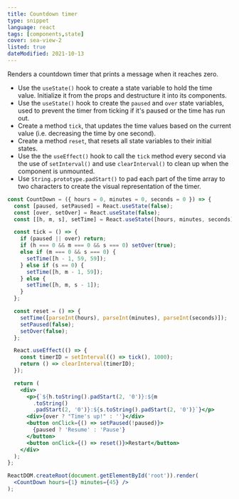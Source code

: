 ```yaml
---
title: Countdown timer
type: snippet
language: react
tags: [components,state]
cover: sea-view-2
listed: true
dateModified: 2021-10-13
---
```


Renders a countdown timer that prints a message when it reaches zero.

- Use the `useState()` hook to create a state variable to hold the time value. Initialize it from the props and destructure it into its components.
- Use the `useState()` hook to create the `paused` and `over` state variables, used to prevent the timer from ticking if it's paused or the time has run out.
- Create a method `tick`, that updates the time values based on the current value (i.e. decreasing the time by one second).
- Create a method `reset`, that resets all state variables to their initial states.
- Use the the `useEffect()` hook to call the `tick` method every second via the use of `setInterval()` and use `clearInterval()` to clean up when the component is unmounted.
- Use `String.prototype.padStart()` to pad each part of the time array to two characters to create the visual representation of the timer.

```jsx
const CountDown = ({ hours = 0, minutes = 0, seconds = 0 }) => {
  const [paused, setPaused] = React.useState(false);
  const [over, setOver] = React.useState(false);
  const [[h, m, s], setTime] = React.useState([hours, minutes, seconds]);

  const tick = () => {
    if (paused || over) return;
    if (h === 0 && m === 0 && s === 0) setOver(true);
    else if (m === 0 && s === 0) {
      setTime([h - 1, 59, 59]);
    } else if (s == 0) {
      setTime([h, m - 1, 59]);
    } else {
      setTime([h, m, s - 1]);
    }
  };

  const reset = () => {
    setTime([parseInt(hours), parseInt(minutes), parseInt(seconds)]);
    setPaused(false);
    setOver(false);
  };

  React.useEffect(() => {
    const timerID = setInterval(() => tick(), 1000);
    return () => clearInterval(timerID);
  });

  return (
    <div>
      <p>{`${h.toString().padStart(2, '0')}:${m
        .toString()
        .padStart(2, '0')}:${s.toString().padStart(2, '0')}`}</p>
      <div>{over ? "Time's up!" : ''}</div>
      <button onClick={() => setPaused(!paused)}>
        {paused ? 'Resume' : 'Pause'}
      </button>
      <button onClick={() => reset()}>Restart</button>
    </div>
  );
};

ReactDOM.createRoot(document.getElementById('root')).render(
  <CountDown hours={1} minutes={45} />
);
```
